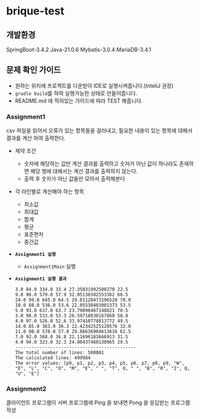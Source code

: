 # brique-test

## 개발환경
SpringBoot-3.4.2
Java-21.0.6
Mybatis-3.0.4
MariaDB-3.4.1

## 문제 확인 가이드
- 원하는 위치에 프로젝트를 다운받아 IDE로 실행시켜줍니다.(InteliJ 권장)
- `gradle build`를 하여 실행가능한 상태로 만들어줍니다.
- README.md 에 적혀있는 가이드에 따라 TEST 해줍니다.

### Assignment1
csv 파일을 읽어서 오류가 있는 항목들을 걸러내고, 필요한 내용이 있는 항목에 대해서 결과를 계산 하여 출력한다.

- 제약 조건
  - 숫자에 해당하는 값만 계산 결과를 출력하고 숫자가 아닌 값이 하나라도 존재하면 해당 행에 대해서는 계산 결과를 출력하지 않는다.
  - 출력 후 숫자가 아닌 값들만 모아서 출력해본다
- 각 라인별로 계산해야 하는 항목
    - 최소값
    - 최대값
    - 합계
    - 평균
    - 표준편차
    - 중간값

- **`Assignment1 실행`**
  - `Assignment1Main` 실행
- **`Assignment1 실행 결과`**
  ``` ...
  3.0 84.0 334.0 33.4 27.35031992500270 22.5
  9.0 98.0 579.0 57.9 32.05136502553362 68.5
  24.0 99.0 645.0 64.5 29.01120473196520 70.0
  10.0 88.0 536.0 53.6 22.05538483001373 53.5
  5.0 93.0 637.0 63.7 23.79096467148821 70.5
  3.0 98.0 533.0 53.3 26.59718030167860 58.0
  4.0 97.0 526.0 52.6 33.97410778813772 49.5
  14.0 85.0 363.0 36.3 22.42342525128576 32.0
  11.0 90.0 570.0 57.0 29.86636904613616 62.5
  7.0 92.0 368.0 36.8 22.11696181666913 31.5
  4.0 94.0 323.0 32.3 24.00437460130965 29.5
  ---------------------------------------------
  The total number of lines: 500001
  The calculated lines: 499984
  The error values: [p0, p1, p2, p3, p4, p5, p6, p7, p8, p9, "W", "E", "L", "C", "O", "M", "E", " ", "T", O, " ", "B", "R", "I", Q, "U", "E"]
  ```

### Assignment2
클라이언트 프로그램이 서버 프로그램에 Ping 을 보내면 Pong 을 응답받는 프로그램 작성
